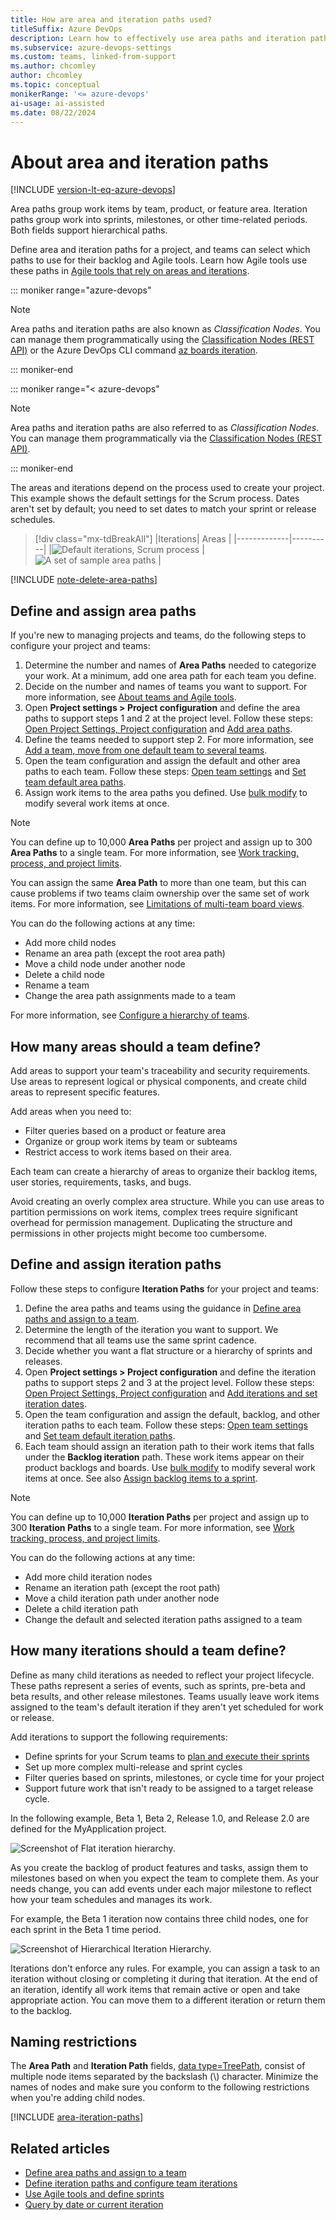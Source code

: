 ```yaml
---
title: How are area and iteration paths used?
titleSuffix: Azure DevOps
description: Learn how to effectively use area paths and iteration paths in Azure DevOps to organize and manage your projects.
ms.subservice: azure-devops-settings
ms.custom: teams, linked-from-support
ms.author: chcomley
author: chcomley
ms.topic: conceptual
monikerRange: '<= azure-devops'
ai-usage: ai-assisted
ms.date: 08/22/2024
---
```


# About area and iteration paths 

[!INCLUDE [version-lt-eq-azure-devops](../../includes/version-lt-eq-azure-devops.md)]

Area paths group work items by team, product, or feature area. Iteration paths group work into sprints, milestones, or other time-related periods. Both fields support hierarchical paths.

Define area and iteration paths for a project, and teams can select which paths to use for their backlog and Agile tools. Learn how Agile tools use these paths in [Agile tools that rely on areas and iterations](about-teams-and-settings.md).

::: moniker range="azure-devops" 

> [!NOTE]
> Area paths and iteration paths are also known as *Classification Nodes*. You can manage them programmatically using the [Classification Nodes (REST API)](/rest/api/azure/devops/wit/classification%20nodes) or the Azure DevOps CLI command [az boards iteration](/cli/azure/boards/iteration).

::: moniker-end

::: moniker range="< azure-devops" 

> [!NOTE] 
> Area paths and iteration paths are also referred to as *Classification Nodes*. You can manage them programmatically via the [Classification Nodes (REST API)](/rest/api/azure/devops/wit/classification%20nodes).

::: moniker-end

The areas and iterations depend on the process used to create your project. This example shows the default settings for the Scrum process. Dates aren't set by default; you need to set dates to match your sprint or release schedules.

> [!div class="mx-tdBreakAll"] 
> |Iterations| Areas |
> |-------------|----------| 
> |<img src="media/iterations/project-configuration-iterations.png" alt="Default iterations, Scrum process" /> | <img src="media/areas/project-configuration-areas.png" alt="A set of sample area paths" /> | 


[!INCLUDE [note-delete-area-paths](../../boards/includes/note-delete-area-paths.md)]

<a id="area-path-guidance"></a>

## Define and assign area paths

If you're new to managing projects and teams, do the following steps to configure your project and teams:

1. Determine the number and names of **Area Paths** needed to categorize your work. At a minimum, add one area path for each team you define.
2. Decide on the number and names of teams you want to support. For more information, see [About teams and Agile tools](about-teams-and-settings.md).
3. Open **Project settings > Project configuration** and define the area paths to support steps 1 and 2 at the project level. Follow these steps: [Open Project Settings, Project configuration](set-area-paths.md#open-project-settings) and [Add area paths](set-area-paths.md#add-areas).
4. Define the teams needed to support step 2. For more information, see [Add a team, move from one default team to several teams](add-teams.md).
5. Open the team configuration and assign the default and other area paths to each team. Follow these steps: [Open team settings](set-area-paths.md#open-team-settings) and [Set team default area paths](set-area-paths.md#team-area-paths).
6. Assign work items to the area paths you defined. Use [bulk modify](../../boards/backlogs/bulk-modify-work-items.md) to modify several work items at once.
 
> [!NOTE]
> You can define up to 10,000 **Area Paths** per project and assign up to 300 **Area Paths** to a single team. For more information, see [Work tracking, process, and project limits](work/object-limits.md).
> 
> You can assign the same **Area Path** to more than one team, but this can cause problems if two teams claim ownership over the same set of work items. For more information, see [Limitations of multi-team board views](../../boards/boards/kanban-overview.md). 

You can do the following actions at any time: 

- Add more child nodes
- Rename an area path (except the root area path)
- Move a child node under another node 
- Delete a child node 
- Rename a team 
- Change the area path assignments made to a team

For more information, see [Configure a hierarchy of teams](../../boards/plans/configure-hierarchical-teams.md). 

## How many areas should a team define?

Add areas to support your team's traceability and security requirements. Use areas to represent logical or physical components, and create child areas to represent specific features.

Add areas when you need to:
* Filter queries based on a product or feature area
* Organize or group work items by team or subteams
* Restrict access to work items based on their area.

Each team can create a hierarchy of areas to organize their backlog items, user stories, requirements, tasks, and bugs.

Avoid creating an overly complex area structure. While you can use areas to partition permissions on work items, complex trees require significant overhead for permission management. Duplicating the structure and permissions in other projects might become too cumbersome.

<a id="iteration-path-guidance"></a>

## Define and assign iteration paths

Follow these steps to configure **Iteration Paths** for your project and teams:

1. Define the area paths and teams using the guidance in [Define area paths and assign to a team](set-area-paths.md#guidance).
2. Determine the length of the iteration you want to support. We recommend that all teams use the same sprint cadence.
3. Decide whether you want a flat structure or a hierarchy of sprints and releases.
4. Open **Project settings > Project configuration** and define the iteration paths to support steps 2 and 3 at the project level. Follow these steps: [Open Project Settings, Project configuration](set-iteration-paths-sprints.md#open-project-settings) and [Add iterations and set iteration dates](set-iteration-paths-sprints.md#iterations).
5. Open the team configuration and assign the default, backlog, and other iteration paths to each team. Follow these steps: [Open team settings](set-iteration-paths-sprints.md#open-team-settings) and [Set team default iteration paths](set-iteration-paths-sprints.md#activate).
6. Each team should assign an iteration path to their work items that falls under the **Backlog iteration** path. These work items appear on their product backlogs and boards. Use [bulk modify](../../boards/backlogs/bulk-modify-work-items.md) to modify several work items at once. See also [Assign backlog items to a sprint](../../boards/sprints/assign-work-sprint.md).

> [!NOTE]  
> You can define up to 10,000 **Iteration Paths** per project and assign up to 300 **Iteration Paths** to a single team. For more information, see [Work tracking, process, and project limits](work/object-limits.md).

You can do the following actions at any time: 
- Add more child iteration nodes
- Rename an iteration path (except the root path)
- Move a child iteration path under another node 
- Delete a child iteration path 
- Change the default and selected iteration paths assigned to a team

## How many iterations should a team define?

Define as many child iterations as needed to reflect your project lifecycle. These paths represent a series of events, such as sprints, pre-beta and beta results, and other release milestones. Teams usually leave work items assigned to the team's default iteration if they aren't yet scheduled for work or release.

Add iterations to support the following requirements:
* Define sprints for your Scrum teams to [plan and execute their sprints](../../boards/sprints/assign-work-sprint.md)
* Set up more complex multi-release and sprint cycles
* Filter queries based on sprints, milestones, or cycle time for your project
* Support future work that isn't ready to be assigned to a target release cycle.

In the following example, Beta 1, Beta 2, Release 1.0, and Release 2.0 are defined for the MyApplication project.

<img src="media/areas/ALM_CW_IterationHierarchy-Before.png" alt="Screenshot of Flat iteration hierarchy." />  

As you create the backlog of product features and tasks, assign them to milestones based on when you expect the team to complete them. As your needs change, you can add events under each major milestone to reflect how your team schedules and manages its work.

For example, the Beta 1 iteration now contains three child nodes, one for each sprint in the Beta 1 time period.

<img src="media/areas/ALM_CW_IterationHierarchy-After.png" alt="Screenshot of Hierarchical Iteration Hierarchy." />  

Iterations don't enforce any rules. For example, you can assign a task to an iteration without closing or completing it during that iteration. At the end of an iteration, identify all work items that remain active or open and take appropriate action. You can move them to a different iteration or return them to the backlog.

<a name="name-restrictions"></a>

## Naming restrictions 

The **Area Path** and **Iteration Path** fields, [data type=TreePath](../../boards/work-items/work-item-fields.md), consist of multiple node items separated by the backslash (&#92;) character. Minimize the names of nodes and make sure you conform to the following restrictions when you're adding child nodes.

[!INCLUDE [area-iteration-paths](includes/name-restrictions/area-iteration-paths.md)] 

<a name="field-rules"></a>

## Related articles 
 
- [Define area paths and assign to a team](set-area-paths.md)
- [Define iteration paths and configure team iterations](set-iteration-paths-sprints.md)
- [Use Agile tools and define sprints](../../boards/sprints/define-sprints.md)
- [Query by date or current iteration](../../boards/queries/query-by-date-or-current-iteration.md)
